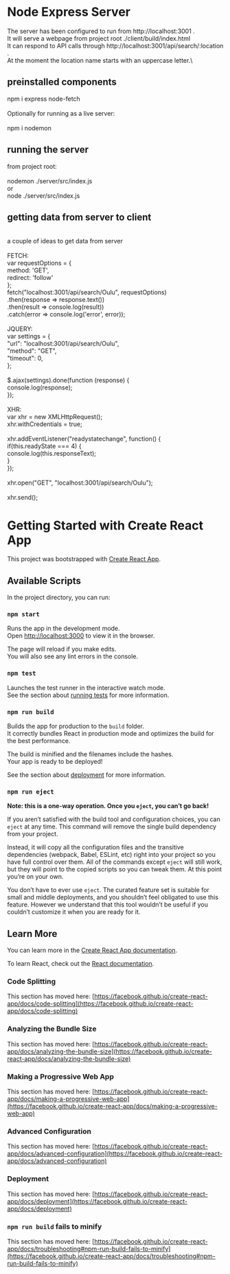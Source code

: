 # Node Express Server

The server has been configured to run from http://localhost:3001 . \
It will serve a webpage from project root ./client/build/index.html \
It can respond to API calls through http://localhost:3001/api/search/:location . \
At the moment the location name starts with an uppercase letter.\

## preinstalled components

npm i express node-fetch\
\
Optionally for running as a live server:\
\
npm i nodemon

## running the server

from project root:\
\
nodemon ./server/src/index.js\
            or\
node ./server/src/index.js

## getting data from server to client
 \
a couple of ideas to get data from server \
 \
FETCH: \
var requestOptions = { \
  method: 'GET', \
  redirect: 'follow' \
}; \
fetch("localhost:3001/api/search/Oulu", requestOptions) \
  .then(response => response.text()) \
  .then(result => console.log(result)) \
  .catch(error => console.log('error', error)); \
\
JQUERY: \
var settings = { \
  "url": "localhost:3001/api/search/Oulu", \
  "method": "GET", \
  "timeout": 0, \
}; \
\
$.ajax(settings).done(function (response) { \
  console.log(response); \
}); \
\
XHR: \
var xhr = new XMLHttpRequest(); \
xhr.withCredentials = true; \
 \
xhr.addEventListener("readystatechange", function() { \
  if(this.readyState === 4) { \
    console.log(this.responseText); \
  } \
}); \
 \
xhr.open("GET", "localhost:3001/api/search/Oulu"); \
 \
xhr.send();

# Getting Started with Create React App

This project was bootstrapped with [Create React App](https://github.com/facebook/create-react-app).

## Available Scripts

In the project directory, you can run:

### `npm start`

Runs the app in the development mode.\
Open [http://localhost:3000](http://localhost:3000) to view it in the browser.

The page will reload if you make edits.\
You will also see any lint errors in the console.

### `npm test`

Launches the test runner in the interactive watch mode.\
See the section about [running tests](https://facebook.github.io/create-react-app/docs/running-tests) for more information.

### `npm run build`

Builds the app for production to the `build` folder.\
It correctly bundles React in production mode and optimizes the build for the best performance.

The build is minified and the filenames include the hashes.\
Your app is ready to be deployed!

See the section about [deployment](https://facebook.github.io/create-react-app/docs/deployment) for more information.

### `npm run eject`

**Note: this is a one-way operation. Once you `eject`, you can’t go back!**

If you aren’t satisfied with the build tool and configuration choices, you can `eject` at any time. This command will remove the single build dependency from your project.

Instead, it will copy all the configuration files and the transitive dependencies (webpack, Babel, ESLint, etc) right into your project so you have full control over them. All of the commands except `eject` will still work, but they will point to the copied scripts so you can tweak them. At this point you’re on your own.

You don’t have to ever use `eject`. The curated feature set is suitable for small and middle deployments, and you shouldn’t feel obligated to use this feature. However we understand that this tool wouldn’t be useful if you couldn’t customize it when you are ready for it.

## Learn More

You can learn more in the [Create React App documentation](https://facebook.github.io/create-react-app/docs/getting-started).

To learn React, check out the [React documentation](https://reactjs.org/).

### Code Splitting

This section has moved here: [https://facebook.github.io/create-react-app/docs/code-splitting](https://facebook.github.io/create-react-app/docs/code-splitting)

### Analyzing the Bundle Size

This section has moved here: [https://facebook.github.io/create-react-app/docs/analyzing-the-bundle-size](https://facebook.github.io/create-react-app/docs/analyzing-the-bundle-size)

### Making a Progressive Web App

This section has moved here: [https://facebook.github.io/create-react-app/docs/making-a-progressive-web-app](https://facebook.github.io/create-react-app/docs/making-a-progressive-web-app)

### Advanced Configuration

This section has moved here: [https://facebook.github.io/create-react-app/docs/advanced-configuration](https://facebook.github.io/create-react-app/docs/advanced-configuration)

### Deployment

This section has moved here: [https://facebook.github.io/create-react-app/docs/deployment](https://facebook.github.io/create-react-app/docs/deployment)

### `npm run build` fails to minify

This section has moved here: [https://facebook.github.io/create-react-app/docs/troubleshooting#npm-run-build-fails-to-minify](https://facebook.github.io/create-react-app/docs/troubleshooting#npm-run-build-fails-to-minify)
